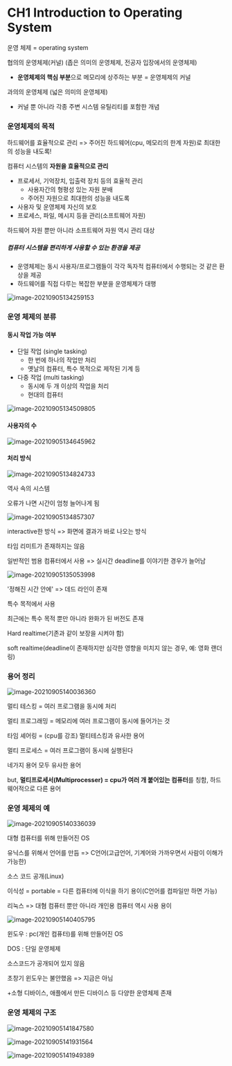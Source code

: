 # CH1 Introduction to Operating System

운영 체제 = operating system

협의의 운영체제(커널) (좁은 의미의 운영체제, 전공자 입장에서의 운영체제)

- **운영체제의 핵심 부분**으로 메모리에 상주하는 부분 = 운영체제의 커널

과의의 운영체제 (넓은 의미의 운영체제)

- 커널 뿐 아니라 각종 주변 시스템 유틸리티를 포함한 개념

### 운영체제의 목적

하드웨어를 효율적으로 관리 => 주어진 하드웨어(cpu, 메모리의 한계 자원)로 최대한의 성능을 내도록!

컴퓨터 시스템의 **자원을 효율적으로 관리**

- 프로세서, 기억장치, 입출력 장치 등의 효율적 관리
  - 사용자간의 형평성 있는 자원 분배
  - 주어진 자원으로 최대한의 성능을 내도록
- 사용자 및 운영체제 자신의 보호
- 프로세스, 파일, 메시지 등을 관리(소프트웨어 자원)

하드웨어 자원 뿐만 아니라 소프트웨어 자원 역시 관리 대상

##### 컴퓨터 시스템을 편리하게 사용할 수 있는 환경을 제공

- 운영체제는 동시 사용자/프로그램들이 각각 독자적 컴퓨터에서 수행되는 것 같은 환상을 제공
- 하드웨어를 직접 다루는 복잡한 부분을 운영체제가 대행

![image-20210905134259153](photo/image-20210905134259153.png)

### 운영 체제의 분류

#### 동시 작업 가능 여부

- 단일 작업 (single tasking)
  - 한 번에 하나의 작업만 처리
  - 옛날의 컴퓨터, 특수 목적으로 제작된 기계 등
- 다중 작업 (multi tasking)
  - 동시에 두 개 이상의 작업을 처리
  - 현대의 컴퓨터

![image-20210905134509805](photo/image-20210905134509805.png)

#### 사용자의 수

![image-20210905134645962](photo/image-20210905134645962.png)

#### 처리 방식

![image-20210905134824733](photo/image-20210905134824733.png)

역사 속의 시스템

오류가 나면 시간이 엄청 늘어나게 됨

![image-20210905134857307](photo/image-20210905134857307.png)

interactive한 방식 => 화면에 결과가 바로 나오는 방식

타임 리미트가 존재하지는 않음

일반적인 범용 컴퓨터에서 사용 => 실시간 deadline를 이야기한 경우가 늘어남

![image-20210905135053998](photo/image-20210905135053998.png)

'정해진 시간 안에' => 데드 라인이 존재

특수 목적에서 사용

최근에는 특수 목적 뿐만 아니라 완화가 된 버전도 존재

Hard realtime(기존과 같이 보장을 시켜야 함)

soft realtime(deadline이 존재하지만 심각한 영향을 미치지 않는 경우, 예: 영화 랜더링)

### 용어 정리

![image-20210905140036360](photo/image-20210905140036360.png)

멀티 테스킹 = 여러 프로그램을 동시에 처리

멀티 프로그래밍 = 메모리에 여러 프로그램이 동시에 들어가는 것

타임 셰어링 = (cpu를 강조) 멀티테스킹과 유사한 용어

멀티 프로세스 = 여러 프로그램이 동시에 실행된다

네가지 용어 모두 유사한 용어

but, **멀티프로세서(Multiprocesser) = cpu가 여러 개 붙어있는 컴퓨터**를 칭함, 하드웨어적으로 다른 용어



### 운영 체제의 예

![image-20210905140336039](photo/image-20210905140336039.png)

대형 컴퓨터를 위해 만들어진 OS

유닉스를 위해서 언어를 만듬 => C언어(고급언어, 기계어와 가까우면서 사람이 이해가 가능한)

소스 코드 공개(Linux)

이식성 = portable = 다른 컴퓨터에 이식을 하기 용이(C언어를 컴파일만 하면 가능)

리눅스 => 대혐 컴퓨터 뿐만 아니라 개인용 컴퓨터 역시 사용 용이

![image-20210905140405795](photo/image-20210905140405795.png)

윈도우 : pc(개인 컴퓨터)를 위해 만들어진 OS

DOS : 단일 운영체제

소스코드가 공개되어 있지 않음

초창기 윈도우는 불안했음 => 지금은 아님



+소형 디바이스, 애플에서 만든 디바이스 등 다양한 운영체제 존재

### 운영 체제의 구조

![image-20210905141847580](photo/image-20210905141847580.png)

 ![image-20210905141931564](photo/image-20210905141931564.png)

![image-20210905141949389](photo/image-20210905141949389.png)